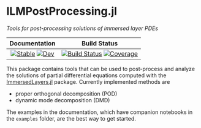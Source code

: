 # ILMPostProcessing.jl
_Tools for post-processing solutions of immersed layer PDEs_

| Documentation | Build Status |
|:---:|:---:|
| [![Stable](https://img.shields.io/badge/docs-stable-blue.svg)](https://JuliaIBPM.github.io/ILMPostProcessing.jl/stable) [![Dev](https://img.shields.io/badge/docs-dev-blue.svg)](https://JuliaIBPM.github.io/ILMPostProcessing.jl/dev) | [![Build Status](https://github.com/JuliaIBPM/ILMPostProcessing.jl/workflows/CI/badge.svg)](https://github.com/JuliaIBPM/ILMPostProcessing.jl/actions) [![Coverage](https://codecov.io/gh/JuliaIBPM/ILMPostProcessing.jl/branch/master/graph/badge.svg)](https://codecov.io/gh/JuliaIBPM/ILMPostProcessing.jl) |


This package contains tools that can be used to post-process and analyze the solutions of partial differential equations computed with the [ImmersedLayers.jl](https://github.com/JuliaIBPM/ImmersedLayers.jl) package. Currently implemented methods are
* proper orthogonal decomposition (POD)
* dynamic mode decomposition (DMD)

The examples in the documentation, which have companion notebooks in the `examples` folder, are the best way to get started.   
